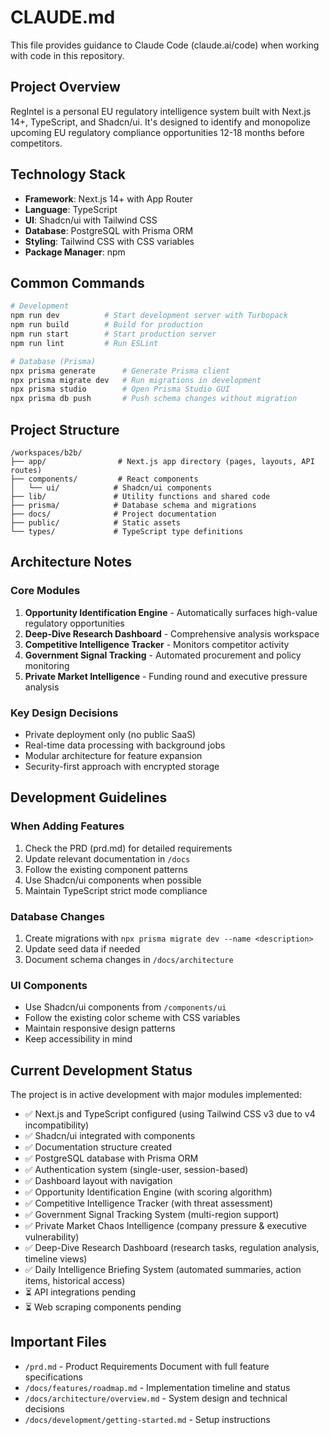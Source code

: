 # CLAUDE.md

This file provides guidance to Claude Code (claude.ai/code) when working with code in this repository.

## Project Overview

RegIntel is a personal EU regulatory intelligence system built with Next.js 14+, TypeScript, and Shadcn/ui. It's designed to identify and monopolize upcoming EU regulatory compliance opportunities 12-18 months before competitors.

## Technology Stack

- **Framework**: Next.js 14+ with App Router
- **Language**: TypeScript
- **UI**: Shadcn/ui with Tailwind CSS
- **Database**: PostgreSQL with Prisma ORM
- **Styling**: Tailwind CSS with CSS variables
- **Package Manager**: npm

## Common Commands

```bash
# Development
npm run dev          # Start development server with Turbopack
npm run build        # Build for production
npm run start        # Start production server
npm run lint         # Run ESLint

# Database (Prisma)
npx prisma generate      # Generate Prisma client
npx prisma migrate dev   # Run migrations in development
npx prisma studio        # Open Prisma Studio GUI
npx prisma db push       # Push schema changes without migration
```

## Project Structure

```
/workspaces/b2b/
├── app/                # Next.js app directory (pages, layouts, API routes)
├── components/         # React components
│   └── ui/            # Shadcn/ui components
├── lib/               # Utility functions and shared code
├── prisma/            # Database schema and migrations
├── docs/              # Project documentation
├── public/            # Static assets
└── types/             # TypeScript type definitions
```

## Architecture Notes

### Core Modules
1. **Opportunity Identification Engine** - Automatically surfaces high-value regulatory opportunities
2. **Deep-Dive Research Dashboard** - Comprehensive analysis workspace
3. **Competitive Intelligence Tracker** - Monitors competitor activity
4. **Government Signal Tracking** - Automated procurement and policy monitoring
5. **Private Market Intelligence** - Funding round and executive pressure analysis

### Key Design Decisions
- Private deployment only (no public SaaS)
- Real-time data processing with background jobs
- Modular architecture for feature expansion
- Security-first approach with encrypted storage

## Development Guidelines

### When Adding Features
1. Check the PRD (prd.md) for detailed requirements
2. Update relevant documentation in `/docs`
3. Follow the existing component patterns
4. Use Shadcn/ui components when possible
5. Maintain TypeScript strict mode compliance

### Database Changes
1. Create migrations with `npx prisma migrate dev --name <description>`
2. Update seed data if needed
3. Document schema changes in `/docs/architecture`

### UI Components
- Use Shadcn/ui components from `/components/ui`
- Follow the existing color scheme with CSS variables
- Maintain responsive design patterns
- Keep accessibility in mind

## Current Development Status

The project is in active development with major modules implemented:
- ✅ Next.js and TypeScript configured (using Tailwind CSS v3 due to v4 incompatibility)
- ✅ Shadcn/ui integrated with components
- ✅ Documentation structure created
- ✅ PostgreSQL database with Prisma ORM
- ✅ Authentication system (single-user, session-based)
- ✅ Dashboard layout with navigation
- ✅ Opportunity Identification Engine (with scoring algorithm)
- ✅ Competitive Intelligence Tracker (with threat assessment)
- ✅ Government Signal Tracking System (multi-region support)
- ✅ Private Market Chaos Intelligence (company pressure & executive vulnerability)
- ✅ Deep-Dive Research Dashboard (research tasks, regulation analysis, timeline views)
- ✅ Daily Intelligence Briefing System (automated summaries, action items, historical access)
- ⏳ API integrations pending
- ⏳ Web scraping components pending

## Important Files

- `/prd.md` - Product Requirements Document with full feature specifications
- `/docs/features/roadmap.md` - Implementation timeline and status
- `/docs/architecture/overview.md` - System design and technical decisions
- `/docs/development/getting-started.md` - Setup instructions